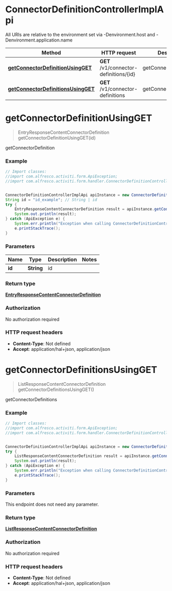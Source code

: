 # ConnectorDefinitionControllerImplApi

All URIs are relative to the environment set via -Denvironment.host and -Denvironment.application.name

Method | HTTP request | Description
------------- | ------------- | -------------
[**getConnectorDefinitionUsingGET**](ConnectorDefinitionControllerImplApi.md#getConnectorDefinitionUsingGET) | **GET** /v1/connector-definitions/{id} | getConnectorDefinition
[**getConnectorDefinitionsUsingGET**](ConnectorDefinitionControllerImplApi.md#getConnectorDefinitionsUsingGET) | **GET** /v1/connector-definitions | getConnectorDefinitions

<a name="getConnectorDefinitionUsingGET"></a>
# **getConnectorDefinitionUsingGET**
> EntryResponseContentConnectorDefinition getConnectorDefinitionUsingGET(id)

getConnectorDefinition

### Example
```java
// Import classes:
//import com.alfresco.activiti.form.ApiException;
//import com.alfresco.activiti.form.handler.ConnectorDefinitionControllerImplApi;


ConnectorDefinitionControllerImplApi apiInstance = new ConnectorDefinitionControllerImplApi();
String id = "id_example"; // String | id
try {
    EntryResponseContentConnectorDefinition result = apiInstance.getConnectorDefinitionUsingGET(id);
    System.out.println(result);
} catch (ApiException e) {
    System.err.println("Exception when calling ConnectorDefinitionControllerImplApi#getConnectorDefinitionUsingGET");
    e.printStackTrace();
}
```

### Parameters

Name | Type | Description  | Notes
------------- | ------------- | ------------- | -------------
 **id** | **String**| id |

### Return type

[**EntryResponseContentConnectorDefinition**](EntryResponseContentConnectorDefinition.md)

### Authorization

No authorization required

### HTTP request headers

 - **Content-Type**: Not defined
 - **Accept**: application/hal+json, application/json

<a name="getConnectorDefinitionsUsingGET"></a>
# **getConnectorDefinitionsUsingGET**
> ListResponseContentConnectorDefinition getConnectorDefinitionsUsingGET()

getConnectorDefinitions

### Example
```java
// Import classes:
//import com.alfresco.activiti.form.ApiException;
//import com.alfresco.activiti.form.handler.ConnectorDefinitionControllerImplApi;


ConnectorDefinitionControllerImplApi apiInstance = new ConnectorDefinitionControllerImplApi();
try {
    ListResponseContentConnectorDefinition result = apiInstance.getConnectorDefinitionsUsingGET();
    System.out.println(result);
} catch (ApiException e) {
    System.err.println("Exception when calling ConnectorDefinitionControllerImplApi#getConnectorDefinitionsUsingGET");
    e.printStackTrace();
}
```

### Parameters
This endpoint does not need any parameter.

### Return type

[**ListResponseContentConnectorDefinition**](ListResponseContentConnectorDefinition.md)

### Authorization

No authorization required

### HTTP request headers

 - **Content-Type**: Not defined
 - **Accept**: application/hal+json, application/json

